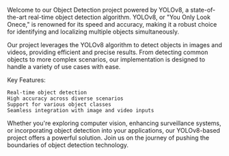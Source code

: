 Welcome to our Object Detection project powered by YOLOv8, a state-of-the-art real-time object detection algorithm. YOLOv8, or "You Only Look Onece," is renowned for its speed and accuracy, making it a robust choice for identifying and localizing multiple objects simultaneously.

Our project leverages the YOLOv8 algorithm to detect objects in images and videos, providing efficient and precise results. From detecting common objects to more complex scenarios, our implementation is designed to handle a variety of use cases with ease.

Key Features:

    Real-time object detection
    High accuracy across diverse scenarios
    Support for various object classes
    Seamless integration with image and video inputs

Whether you're exploring computer vision, enhancing surveillance systems, or incorporating object detection into your applications, our YOLOv8-based project offers a powerful solution. Join us on the journey of pushing the boundaries of object detection technology.
